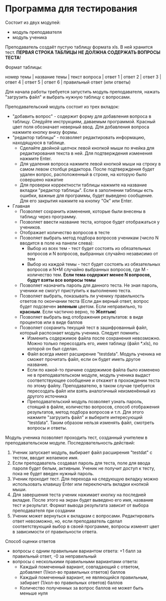 # Программа для тестирования
Состоит из двух модулей:
- модуль преподавателя
- модуль ученика

Преподаватель создаёт пустую таблицу формата xls. В ней хранится тест.  **ПЕРВАЯ СТРОКА ТАБЛИЦЫ НЕ ДОЛЖНА СОДЕРЖАТЬ ВОПРОСЫ ТЕСТА**!

Формат таблицы:

номер темы | название темы | текст вопроса | ответ 1 | ответ 2 | ответ 3 | ответ 4 | ответ 5 | ответ 6 | правильный ответ (или ответы)


Для начала работы требуется запустить модуль преподавателя, нажать "загрузить файл" и выбрать нужную таблицу с вопросами.


Преподавательский модуль состоит из трех вкладок:
- "добавить вопрос" - содержит форму для добавления вопроса в таблицу. Следуйте инструкциям, даваемым программой. Красный цвет поля обозначает неверный ввод. Для добавления вопроса нажмите кнопку внизу формы.
- "редактор таблицы" - позволяет редактировать информацию, находящуюся в таблице.
  - Сделайте двойной щелчок левой кнопкой мыши по ячейка для редактирования текста в ней. Для подтверждения изменения нажмите Enter.
  - Для удаления вопроса нажмите левой кнопкой мыши на строку в самом левом столбце редактора. После подтверждения будет удален вопрос, расположенный в строке, на которую было совершено нажатие
  - Для проверки корректности таблицы нажмите на название вкладки "редактор таблицы". Если в заполнении таблицы есть ошибки, важные для программы, будет выведено сообщение. Для его закрытия нажмите на кнопку "Ок" или Enter.
- Главная
  - Позволяет сохранить изменения, которые были внесены в таблицу через программу.
  - Позволяет ввести название теста, которое будет отображаться у учеников.
  - Отображает количество вопросов в тесте
  - Позволяет выбрать метод подбора вопросов ученикам (число N вводится в поле на панели слева):
    -  Выбор из всех тем - тест будет состоять из обязательных вопросов и N вопросов, выбранных случайно независимо от тем
    -  Выбор из каждой темы - тест будет состоять из обязательных вопросов и N*M случайно выбранных вопросов, где M - количество тем. **Если тема содержит менее N вопросов, будут взяты все вопросы темы**
  - Позволяет назначить пароль для данного теста. Не зная пароль, ученики не смогут приступить к выполнению теста.
  - Позволяет выбрать, показывать ли ученику правильность ответов по окончании теста (Если дан верный ответ, вопрос будет подсвечен **зеленым** цветом. Если неправильно, то **красным**. Если частично верно, то **Желтым**)
  - Позволяет выбрать вид отображения результатов: в виде процентов или в виде баллов
  - Позволяет сохранить текущий тест в зашифрованный файл, который распознает модуль ученика. Следует помнить:
    - Изменить содержимое файла после сохранения невозможно. Можно только пересоздать его, имея таблицу (файл *.xls), по которой он был сделан.
    - Файл всегда имеет расширение "testdata". Модуль ученика не сможет прочитать файл, если он будет иметь другое название.
    - Если по какой-то причине содержимое файла было изменено не в преподавательском модуле, модуль ученика выдаст соответствующее сообщение и откажет в прохождении теста по этому файлу. Преподавателю, в таком случае требуется пересоздать файл или взять аналогичный неизменённый из другого источника
    - Преподавательский модуль позволяет узнать пароль, стоящий в файле, количество вопросов, способ отображения результатов, метод подбора вопросов и т.п. Для этого нажмите "загрузить файл" и выберите интересующий "testdata". Таким образом нельзя изменять файл, смотреть вопросы и ответы.


Модуль ученика позволяет проходить тест, созданный учителем в преподавательском модуле. Последовательность действий:
1. Ученик запускает модуль, выбирает файл расширения "testdat" с тестом, вводит желаемое имя.
2. Если преподаватель создавал пароль для теста, поле для ввода пароля будет белым, активным. Ученик не получит доступ к тесту, пока не будет введен нужный пароль.
3. Ученик проходит тест. Для перехода на следующую вкладку можно использовать клавишу Enter или переключать вкладки кнопкой мыши.
4. Для завершения теста ученик нажимает кнопку на последней вкладке. После этого на экран будет выведено его имя, название тест и результат. Формат вывода результата зависит от выбора преподавателя при создании
5. Ученик может вернуться к вкладкам с вопросами. Редактировать ответ невозможно, но, если преподаватель сделал соответствующий выбор в своей программе, вопросы изменят цвет в зависимости от правильности ответа.


Способ оценки ответов
- вопросы с одним правильным вариантом ответа: +1 балл за правильный ответ, -0 за неправильный
- вопросы с несколькими правильными вариантами ответа:
  - Каждый помеченный вариант, совпадающий с ответом, добавляет (1/кол-во правильных ответов) баллов
  - Каждый помеченный вариант, не являющийся правильным, забирает (1/кол-во правильных ответов) баллов
  - Количество полученных за вопрос баллов не может быть меньше нуля
